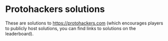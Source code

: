 # Protohackers solutions

These are solutions to https://protohackers.com (which encourages players to publicly host solutions, you can find links to solutions on the leaderboard).
